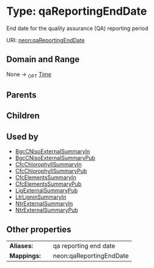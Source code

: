 
# Type: qaReportingEndDate


End date for the quality assurance (QA) reporting period

URI: [neon:qaReportingEndDate](https://data.neonscience.org/qaReportingEndDate)


## Domain and Range

None ->  <sub>OPT</sub> [Time](types/Time.md)

## Parents


## Children


## Used by

 * [BgcCNisoExternalSummaryIn](BgcCNisoExternalSummaryIn.md)
 * [BgcCNisoExternalSummaryPub](BgcCNisoExternalSummaryPub.md)
 * [CfcChlorophyllSummaryIn](CfcChlorophyllSummaryIn.md)
 * [CfcChlorophyllSummaryPub](CfcChlorophyllSummaryPub.md)
 * [CfcElementsSummaryIn](CfcElementsSummaryIn.md)
 * [CfcElementsSummaryPub](CfcElementsSummaryPub.md)
 * [LigExternalSummaryPub](LigExternalSummaryPub.md)
 * [LtrLigninSummaryIn](LtrLigninSummaryIn.md)
 * [NtrExternalSummaryIn](NtrExternalSummaryIn.md)
 * [NtrExternalSummaryPub](NtrExternalSummaryPub.md)

## Other properties

|  |  |  |
| --- | --- | --- |
| **Aliases:** | | qa reporting end date |
| **Mappings:** | | neon:qaReportingEndDate |

